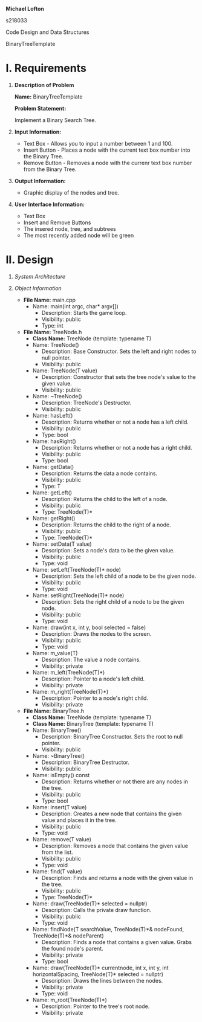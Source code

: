 **Michael Lofton**

s218033 

Code Design and Data Structures

BinaryTreeTemplate

# I. Requirements
    
 1. **Description of Problem**

    **Name:** BinaryTreeTemplate

    **Problem Statement:** 

    Implement a Binary Search Tree. 

 2. **Input Information:**
    * Text Box - Allows you to input a number between 1 and 100.
    * Insert Button - Places a node with the current text box number into the Binary Tree.
    * Remove Button - Removes a node with the currenr text box number from the Binary Tree.
 3. **Output Information:**
    * Graphic display of the nodes and tree.
4. **User Interface Information:**
    * Text Box
    * Insert and Remove Buttons
    * The insered node, tree, and subtrees
    * The most recently added node will be green

# II. Design
 1. *System Architecture*

 2. *Object Information*
    * **File Name:** main.cpp
        * Name: main(int argc, char* argv[])
            * Description: Starts the game loop. 
            * Visibility: public
            * Type: int
    * **File Name:** TreeNode.h
        * **Class Name:** TreeNode (template: typename T)
        * Name: TreeNode()
            * Description: Base Constructor. Sets the left and right nodes to null pointer.
            * Visibility: public
        * Name: TreeNode(T value)
            * Description: Constructor that sets the tree node's value to the given value.
            * Visibility: public
        * Name: ~TreeNode()
            * Description: TreeNode's Destructor.
            * Visibility: public
        * Name: hasLeft()
            * Description: Returns whether or not a node has a left child.
            * Visibility: public
            * Type: bool
        * Name: hasRight()
            * Description: Returns whether or not a node has a right child.
            * Visibility: public
            * Type: bool
        * Name: getData()
            * Description: Returns the data a node contains.
            * Visibility: public
            * Type: T
        * Name: getLeft()
            * Description: Returns the child to the left of a node.
            * Visibility: public
            * Type: TreeNode(T)* 
        * Name: getRight()
            * Description: Returns the child to the right of a node.
            * Visibility: public
            * Type: TreeNode(T)*
        * Name: setData(T value)
            * Description: Sets a node's data to be the given value.
            * Visibility: public
            * Type: void
        * Name: setLeft(TreeNode(T)* node)
            * Description: Sets the left child of a node to be the given node.
            * Visibility: public
            * Type: void
        * Name: setRight(TreeNode(T)* node)
            * Description: Sets the right child of a node to be the given node.
            * Visibility: public
            * Type: void
        * Name: draw(int x, int y, bool selected = false)
            * Description: Draws the nodes to the screen.
            * Visibility: public
            * Type: void
        * Name: m_value(T)
            * Description: The value a node contains.
            * Visibility: private
        * Name: m_left(TreeNode(T)*)
            * Description: Pointer to a node's left child.
            * Visibility: private
        * Name: m_right(TreeNode(T)*)
            * Description: Pointer to a node's right child.
            * Visibility: private
    * **File Name:** BinaryTree.h
        * **Class Name:** TreeNode (template: typename T)
        * **Class Name:** BinaryTree (template: typename T)
        * Name: BinaryTree()
            * Description: BinaryTree Constructor. Sets the root to null pointer.
            * Visibility: public
        * Name: ~BinaryTree()
            * Description: BinaryTree Destructor.
            * Visibility: public
        * Name: isEmpty() const
            * Description: Returns whether or not there are any nodes in the tree.
            * Visibility: public
            * Type: bool
        * Name: insert(T value)
            * Description: Creates a new node that contains the given value and places it in the tree.
            * Visibility: public
            * Type: void
        * Name: remove(T value)
            * Description: Removes a node that contains the given value from the list.
            * Visibility: public
            * Type: void
        * Name: find(T value)
            * Description: Finds and returns a node with the given value in the tree.
            * Visibility: public
            * Type: TreeNode(T)*
        * Name: draw(TreeNode(T)* selected = nullptr)
            * Description: Calls the private draw function.
            * Visibility: public
            * Type: void
        * Name: findNode(T searchValue, TreeNode(T)*& nodeFound, TreeNode(T)\*& nodeParent)
            * Description: Finds a node that contains a given value. Grabs the found node's parent.
            * Visibility: private
            * Type: bool
        * Name: draw(TreeNode(T)* currentnode, int x, int y, int horizontalSpacing, TreeNode(T)* selected = nullptr)
            * Description: Draws the lines between the nodes.
            * Visibility: private
            * Type: void
        * Name: m_root(TreeNode(T)*)
            * Description: Pointer to the tree's root node.
            * Visibility: private